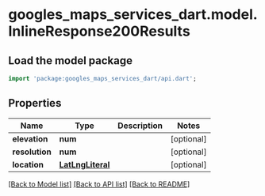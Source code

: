 # googles_maps_services_dart.model.InlineResponse200Results

## Load the model package
```dart
import 'package:googles_maps_services_dart/api.dart';
```

## Properties
Name | Type | Description | Notes
------------ | ------------- | ------------- | -------------
**elevation** | **num** |  | [optional] 
**resolution** | **num** |  | [optional] 
**location** | [**LatLngLiteral**](LatLngLiteral.md) |  | [optional] 

[[Back to Model list]](../README.md#documentation-for-models) [[Back to API list]](../README.md#documentation-for-api-endpoints) [[Back to README]](../README.md)


